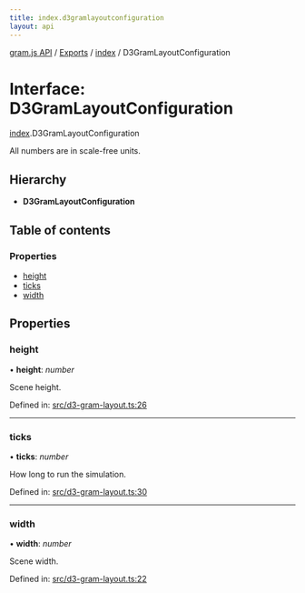 ```yaml
---
title: index.d3gramlayoutconfiguration
layout: api
---
```


[gram.js API](../README.md) / [Exports](../modules.md) / [index](../modules/index.md) / D3GramLayoutConfiguration

# Interface: D3GramLayoutConfiguration

[index](../modules/index.md).D3GramLayoutConfiguration

All numbers are in scale-free units.

## Hierarchy

* **D3GramLayoutConfiguration**

## Table of contents

### Properties

- [height](index.d3gramlayoutconfiguration.md#height)
- [ticks](index.d3gramlayoutconfiguration.md#ticks)
- [width](index.d3gramlayoutconfiguration.md#width)

## Properties

### height

• **height**: *number*

Scene height.

Defined in: [src/d3-gram-layout.ts:26](https://github.com/gram-data/d3-gram/blob/f6f773c/src/d3-gram-layout.ts#L26)

___

### ticks

• **ticks**: *number*

How long to run the simulation.

Defined in: [src/d3-gram-layout.ts:30](https://github.com/gram-data/d3-gram/blob/f6f773c/src/d3-gram-layout.ts#L30)

___

### width

• **width**: *number*

Scene width.

Defined in: [src/d3-gram-layout.ts:22](https://github.com/gram-data/d3-gram/blob/f6f773c/src/d3-gram-layout.ts#L22)

